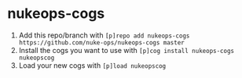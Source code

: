# nukeops-cogs

1. Add this repo/branch with `[p]repo add nukeops-cogs https://github.com/nuke-ops/nukeops-cogs master`
2. Install the cogs you want to use with `[p]cog install nukeops-cogs nukeopscog`
3. Load your new cogs with `[p]load nukeopscog`
